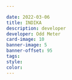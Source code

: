 ```yaml
---

date: 2022-03-06
title: INDIKA
description: developer
developer: Odd Meter
card-image: 10
banner-image: 5
banner-offset: 95
tags: 
style: 
color:
---
```

